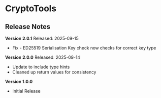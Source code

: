 # CryptoTools
## Release Notes


__Version 2.0.1__
Released: 2025-09-15
* Fix - ED25519 Serialisation Key check now checks for correct key type


__Version 2.0.0__
Released: 2025-09-14
* Update to include type hints
* Cleaned up return values for consistency


__Version 1.0.0__
* Initial Release
